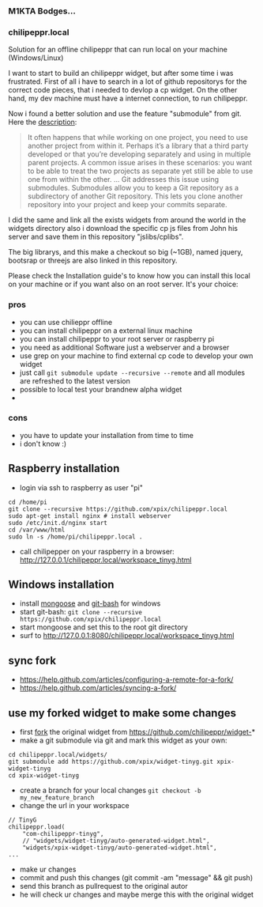 ### M1KTA Bodges...

### chilipeppr.local
Solution for an offline chilipeppr that can run local on your machine (Windows/Linux)

I want to start to build an chilipeppr widget, but after some time i was frustrated. First of all i have to search in a lot of github repositorys for the correct code pieces, that i needed to devlop a cp widget. On the other hand, my dev machine must have a internet connection, to run chilipeppr.

Now i found a better solution and use the feature "submodule" from git. Here the [description](https://git-scm.com/book/en/v2/Git-Tools-Submodules):
> It often happens that while working on one project, you need to use another project from within it. Perhaps it’s a library that a third party developed or that you’re developing separately and using in multiple parent projects. A common issue arises in these scenarios: you want to be able to treat the two projects as separate yet still be able to use one from within the other.
> ...
> Git addresses this issue using submodules. Submodules allow you to keep a Git repository as a subdirectory of another Git repository. This lets you clone another repository into your project and keep your commits separate.

I did the same and link all the exists widgets from around the world in the widgets directory also i download the specific cp js files from John his server and save them in this repository "jslibs/cplibs".

The big librarys, and this make a checkout so big (~1GB), named jquery, bootsrap or threejs are also linked in this repository.

Please check the Installation guide's to know how you can install this local on your machine or if you want also on an root server. It's your choice:

### pros
* you can use chilieppr offline
* you can install chilipeppr on a external linux machine
* you can install chilipeppr to your root server or raspberry pi
* you need as additional Software just a webserver and a browser
* use grep on your machine to find external cp code to develop your own widget
* just call ````git submodule update --recursive --remote```` and all modules are refreshed to the latest version
* possible to local test your brandnew alpha widget
* 

### cons
* you have to update your installation from time to time
* i don't know :)

## Raspberry installation
* login via ssh to raspberry as user "pi"
```
cd /home/pi
git clone --recursive https://github.com/xpix/chilipeppr.local
sudo apt-get install nginx # install webserver
sudo /etc/init.d/nginx start
cd /var/www/html
sudo ln -s /home/pi/chilipeppr.local .
```
* call chilipepper on your raspberry in a browser: http://127.0.0.1/chilipeppr.local/workspace_tinyg.html


## Windows installation
* install [mongoose](https://www.cesanta.com/products/binary) and [git-bash](https://git-for-windows.github.io/) for windows
* start git-bash: ````git clone --recursive https://github.com/xpix/chilipeppr.local````
* start mongoose and set this to the root git directory
* surf to http://127.0.0.1:8080/chilipeppr.local/workspace_tinyg.html

## sync fork
* https://help.github.com/articles/configuring-a-remote-for-a-fork/
* https://help.github.com/articles/syncing-a-fork/

## use my forked widget to make some changes
* first [fork](https://help.github.com/articles/fork-a-repo/) the original widget from https://github.com/chilipeppr/widget-*
* make a git submodule via git and mark this widget as your own:
````
cd chilipeppr.local/widgets/
git submodule add https://github.com/xpix/widget-tinyg.git xpix-widget-tinyg
cd xpix-widget-tinyg
````
* create a branch for your local changes ````git checkout -b my_new_feature_branch````
* change the url in your workspace
````
// TinyG
chilipeppr.load(
    "com-chilipeppr-tinyg",
    // "widgets/widget-tinyg/auto-generated-widget.html",
    "widgets/xpix-widget-tinyg/auto-generated-widget.html",
...
````
* make ur changes
* commit and push this changes (git commit -am "message" && git push)
* send this branch as pullrequest to the original autor
* he will check ur changes and maybe merge this with the original widget



